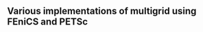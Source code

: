 
Various implementations of multigrid using FEniCS and PETSc
-----------------------------------------------------------
